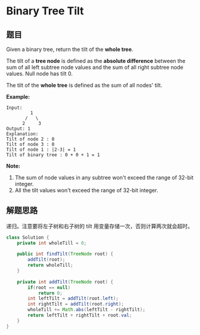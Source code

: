 # Binary Tree Tilt

## 题目

Given a binary tree, return the tilt of the **whole tree**.

The tilt of a **tree node** is defined as the **absolute difference** between the sum of all left subtree node values and the sum of all right subtree node values. Null node has tilt 0.

The tilt of the **whole tree** is defined as the sum of all nodes' tilt.

**Example:**

```
Input: 
         1
       /   \
      2     3
Output: 1
Explanation: 
Tilt of node 2 : 0
Tilt of node 3 : 0
Tilt of node 1 : |2-3| = 1
Tilt of binary tree : 0 + 0 + 1 = 1
```

**Note:**

1. The sum of node values in any subtree won't exceed the range of 32-bit integer.
2. All the tilt values won't exceed the range of 32-bit integer.


## 解题思路

递归。注意要将左子树和右子树的 tilt 用变量存储一次，否则计算两次就会超时。

```java
class Solution {
    private int wholeTill = 0;
    
    public int findTilt(TreeNode root) {
        addTilt(root);
        return wholeTill;
    }
    
    private int addTilt(TreeNode root) {
        if(root == null)
            return 0;
        int leftTilt = addTilt(root.left);
        int rightTilt = addTilt(root.right);
        wholeTill += Math.abs(leftTilt - rightTilt);
        return leftTilt + rightTilt + root.val;
    }
}
```